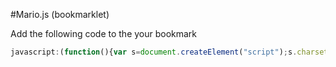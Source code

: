 #Mario.js (bookmarklet)

Add the following code to the your bookmark
```javascript
javascript:(function(){var s=document.createElement("script");s.charset="UTF-8";s.src="https://unksato.github.io/charjs/mario.min.js";document.body.appendChild(s)})(); 
```
